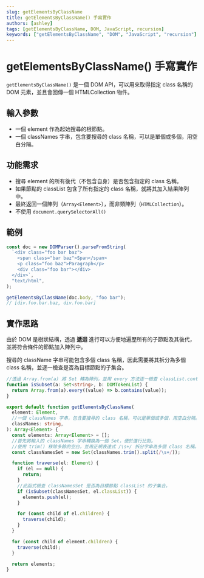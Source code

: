 ```yaml
---
slug: getElementsByClassName
title: getElementsByClassName() 手寫實作
authors: [ashley]
tags: [getElementsByClassName, DOM, JavaScript, recursion]
keywords: ["getElementsByClassName", "DOM", "JavaScript", "recursion"]
---
```


# getElementsByClassName() 手寫實作

`getElementsByClassName()` 是一個 DOM API，可以用來取得指定 class 名稱的 DOM 元素，並且會回傳一個 HTMLCollection 物件。

## 輸入參數

- 一個 element 作為起始搜尋的根節點。
- 一個 classNames 字串，包含要搜尋的 class 名稱，可以是單個或多個，用空白分隔。

## 功能需求

- 搜尋 element 的所有後代（不包含自身）是否包含指定的 class 名稱。
- 如果節點的 classList 包含了所有指定的 class 名稱，就將其加入結果陣列中。
- 最終返回一個陣列（`Array<Element>`），而非類陣列（`HTMLCollection`）。
- 不使用 `document.querySelectorAll()`

## 範例

```js
const doc = new DOMParser().parseFromString(
  `<div class="foo bar baz">
    <span class="bar baz">Span</span>
    <p class="foo baz">Paragraph</p>
    <div class="foo bar"></div>
  </div>`,
  "text/html",
);

getElementsByClassName(doc.body, "foo bar");
// [div.foo.bar.baz, div.foo.bar]
```

## 實作思路

由於 DOM 是樹狀結構，透過 **遞迴** 進行可以方便地遍歷所有的子節點及其後代，並將符合條件的節點加入陣列中。

搜尋的 className 字串可能包含多個 class 名稱，因此需要將其拆分為多個 class 名稱，並逐一檢查是否為目標節點的子集合。

```ts
//透過 Array.from(a) 將 Set 轉為陣列，並用 every 方法逐一檢查 classList.contains(value) 是否為 true ，就可以確認是否為要找尋的目標 class name。
function isSubset(a: Set<string>, b: DOMTokenList) {
  return Array.from(a).every((value) => b.contains(value));
}

export default function getElementsByClassName(
  element: Element,
  //一個 classNames 字串，包含要搜尋的 class 名稱，可以是單個或多個，用空白分隔。
  classNames: string,
): Array<Element> {
  const elements: Array<Element> = [];
  //首先將輸入的 classNames 字串轉換為一個 Set，便於進行比對。
  //使用 trim() 移除多餘的空白，並用正規表達式 /\s+/ 拆分字串為多個 class 名稱。
  const classNamesSet = new Set(classNames.trim().split(/\s+/));

  function traverse(el: Element) {
    if (el == null) {
      return;
    }
    //此函式檢查 classNamesSet 是否為目標節點 classList 的子集合。
    if (isSubset(classNamesSet, el.classList)) {
      elements.push(el);
    }

    for (const child of el.children) {
      traverse(child);
    }
  }

  for (const child of element.children) {
    traverse(child);
  }

  return elements;
}
```
